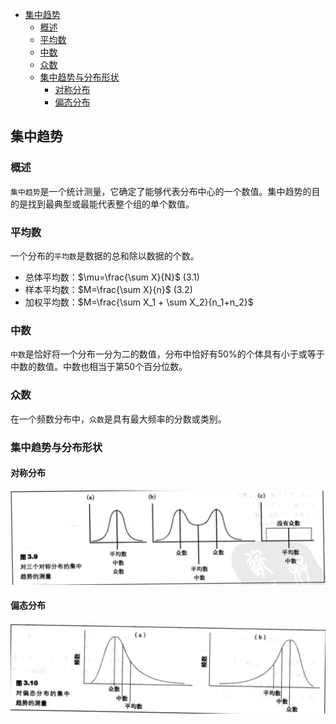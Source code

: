 - [集中趋势](#%e9%9b%86%e4%b8%ad%e8%b6%8b%e5%8a%bf)
  - [概述](#%e6%a6%82%e8%bf%b0)
  - [平均数](#%e5%b9%b3%e5%9d%87%e6%95%b0)
  - [中数](#%e4%b8%ad%e6%95%b0)
  - [众数](#%e4%bc%97%e6%95%b0)
  - [集中趋势与分布形状](#%e9%9b%86%e4%b8%ad%e8%b6%8b%e5%8a%bf%e4%b8%8e%e5%88%86%e5%b8%83%e5%bd%a2%e7%8a%b6)
    - [对称分布](#%e5%af%b9%e7%a7%b0%e5%88%86%e5%b8%83)
    - [偏态分布](#%e5%81%8f%e6%80%81%e5%88%86%e5%b8%83)

## 集中趋势
### 概述
`集中趋势`是一个统计测量，它确定了能够代表分布中心的一个数值。集中趋势的目的是找到最典型或最能代表整个组的单个数值。

### 平均数
一个分布的`平均数`是数据的总和除以数据的个数。

- 总体平均数：$\mu=\frac{\sum X}{N}$ (3.1)
- 样本平均数：$M=\frac{\sum X}{n}$ (3.2)
- 加权平均数：$M=\frac{\sum X_1 + \sum X_2}{n_1+n_2}$

### 中数
`中数`是恰好将一个分布一分为二的数值，分布中恰好有50%的个体具有小于或等于中数的数值。中数也相当于第50个百分位数。

### 众数
在一个频数分布中，`众数`是具有最大频率的分数或类别。

### 集中趋势与分布形状
#### 对称分布
![](centralTendency1.png)

#### 偏态分布
![](centralTendency2.png)
